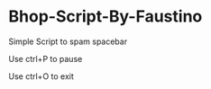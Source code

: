 # Bhop-Script-By-Faustino

Simple Script to spam spacebar


Use ctrl+P to pause


Use ctrl+O to exit
